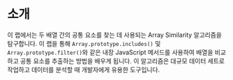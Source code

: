 # 소개

이 랩에서는 두 배열 간의 공통 요소를 찾는 데 사용되는 Array Similarity 알고리즘을 탐구합니다. 이 랩을 통해 `Array.prototype.includes()` 및 `Array.prototype.filter()`와 같은 내장 JavaScript 메서드를 사용하여 배열을 비교하고 공통 요소를 추출하는 방법을 배우게 됩니다. 이 알고리즘은 대규모 데이터 세트로 작업하고 데이터를 분석할 때 개발자에게 유용한 도구입니다.
